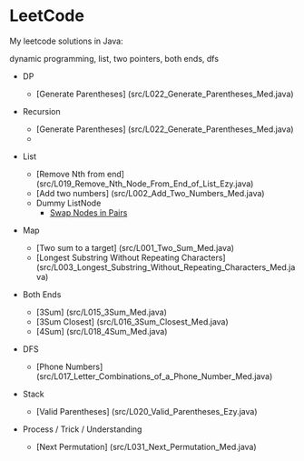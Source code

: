 # LeetCode
My leetcode solutions in Java:

dynamic programming, list, two pointers, both ends, dfs

* DP
  * [Generate Parentheses] (src/L022_Generate_Parentheses_Med.java)

* Recursion
  * [Generate Parentheses] (src/L022_Generate_Parentheses_Med.java)
  * 
  
* List
  * [Remove Nth from end] (src/L019_Remove_Nth_Node_From_End_of_List_Ezy.java)
  * [Add two numbers] (src/L002_Add_Two_Numbers_Med.java)
  * Dummy ListNode
    * [Swap Nodes in Pairs](src/L024_Swap_Nodes_in_Pairs_Med.java)
  
* Map
  * [Two sum to a target] (src/L001_Two_Sum_Med.java) 
  * [Longest Substring Without Repeating Characters] (src/L003_Longest_Substring_Without_Repeating_Characters_Med.java)
  
* Both Ends
  * [3Sum] (src/L015_3Sum_Med.java) 
  * [3Sum Closest] (src/L016_3Sum_Closest_Med.java)
  * [4Sum] (src/L018_4Sum_Med.java)
  
* DFS
  * [Phone Numbers] (src/L017_Letter_Combinations_of_a_Phone_Number_Med.java)

* Stack
  * [Valid Parentheses] (src/L020_Valid_Parentheses_Ezy.java)
  
* Process / Trick / Understanding
  * [Next Permutation] (src/L031_Next_Permutation_Med.java)
  
